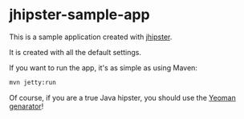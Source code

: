 jhipster-sample-app
===================

This is a sample application created with [jhipster](https://github.com/jdubois/generator-jhipster).

It is created with all the default settings.

If you want to run the app, it's as simple as using Maven:

```bash
mvn jetty:run
```

Of course, if you are a true Java hipster, you should use the [Yeoman genarator](https://github.com/jdubois/generator-jhipster)!

